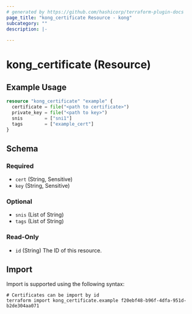 ```yaml
---
# generated by https://github.com/hashicorp/terraform-plugin-docs
page_title: "kong_certificate Resource - kong"
subcategory: ""
description: |-
  
---
```


# kong_certificate (Resource)



## Example Usage

```terraform
resource "kong_certificate" "example" {
  certificate = file("<path to certificate>")
  private_key = file("<path to key>")
  snis        = ["sni1"]
  tags        = ["example_cert"]
}
```

<!-- schema generated by tfplugindocs -->
## Schema

### Required

- `cert` (String, Sensitive)
- `key` (String, Sensitive)

### Optional

- `snis` (List of String)
- `tags` (List of String)

### Read-Only

- `id` (String) The ID of this resource.

## Import

Import is supported using the following syntax:

```shell
# Certificates can be import by id
terraform import kong_certificate.example f20ebf48-b96f-4dfa-951d-b2de304aa071
```
